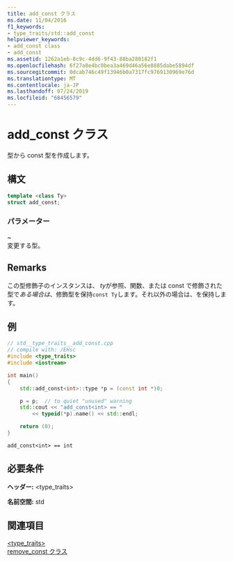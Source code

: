 ```yaml
---
title: add_const クラス
ms.date: 11/04/2016
f1_keywords:
- type_traits/std::add_const
helpviewer_keywords:
- add_const class
- add_const
ms.assetid: 1262a1eb-8c9c-4dd6-9f43-88ba280182f1
ms.openlocfilehash: 6f27a8e4bc0bea3a469d46a56e8885dabe5894df
ms.sourcegitcommit: 0dcab746c49f13946b0a7317fc9769130969e76d
ms.translationtype: MT
ms.contentlocale: ja-JP
ms.lasthandoff: 07/24/2019
ms.locfileid: "68456579"
---
```

# <a name="addconst-class"></a>add_const クラス

型から const 型を作成します。

## <a name="syntax"></a>構文

```cpp
template <class Ty>
struct add_const;
```

### <a name="parameters"></a>パラメーター

*~* \
変更する型。

## <a name="remarks"></a>Remarks

この型修飾子のインスタンスは、 *ty*が参照、関数、または const で修飾された型で*ある場合は*、修飾型を保持`const Ty`します。それ以外の場合は、を保持します。

## <a name="example"></a>例

```cpp
// std__type_traits__add_const.cpp
// compile with: /EHsc
#include <type_traits>
#include <iostream>

int main()
{
    std::add_const<int>::type *p = (const int *)0;

    p = p;  // to quiet "unused" warning
    std::cout << "add_const<int> == "
        << typeid(*p).name() << std::endl;

    return (0);
}
```

```Output
add_const<int> == int
```

## <a name="requirements"></a>必要条件

**ヘッダー:** \<type_traits>

**名前空間:** std

## <a name="see-also"></a>関連項目

[<type_traits>](../standard-library/type-traits.md)\
[remove_const クラス](../standard-library/remove-const-class.md)
